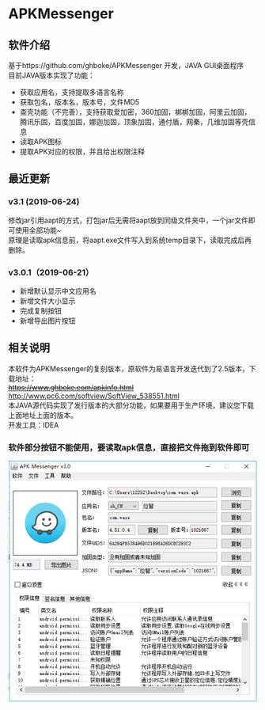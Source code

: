 # APKMessenger
## 软件介绍
基于https://github.com/ghboke/APKMessenger 开发，JAVA GUI桌面程序  
目前JAVA版本实现了功能：  
* 获取应用名，支持提取多语言名称  
* 获取包名，版本名，版本号，文件MD5  
* 查壳功能（不完善），支持获取爱加密，360加固，梆梆加固，阿里云加固，腾讯乐固，百度加固，娜迦加固，顶象加固，通付盾，网秦，几维加固等壳信息  
* 读取APK图标  
* 提取APK对应的权限，并且给出权限注释 

## 最近更新
### v3.1 (2019-06-24)
修改jar引用aapt的方式，打包jar后无需将aapt放到同级文件夹中，一个jar文件即可使用全部功能~  
原理是读取apk信息前，将aapt.exe文件写入到系统temp目录下，读取完成后再删除。
### v3.0.1（2019-06-21）
* 新增默认显示中文应用名  
* 新增文件大小显示  
* 完成复制按钮  
* 新增导出图片按钮

## 相关说明  
本软件为APKMessenger的复刻版本，原软件为易语言开发迭代到了2.5版本，下载地址：  
<s>https://www.ghboke.com/apkinfo.html</s>   
http://www.pc6.com/softview/SoftView_538551.html  
本JAVA源代码实现了发行版本的大部分功能，如果要用于生产环境，建议您下载上面地址上面的版本。  
开发工具：IDEA  

### 软件部分按钮不能使用，要读取apk信息，直接把文件拖到软件即可
![img](https://github.com/g19980115/APKMessenger/blob/master/apkmessenger1.png)

  
